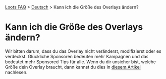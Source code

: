 [Loots FAQ](../../) > [Deutsch](../) > Kann ich die Größe des Overlays ändern?

# Kann ich die Größe des Overlays ändern?

Wir bitten darum, dass du das Overlay nicht veränderst, modifizierst oder es verdeckst.
Glückliche Sponsoren bedeuten mehr Kampagnen und das bedeutet mehr Sponsored Tips für alle.
Wenn du dir unsicher bist, welche Größe dein Overlay braucht, dann kannst du dies in
[diesem Artikel](../general/message-size) nachlesen.
